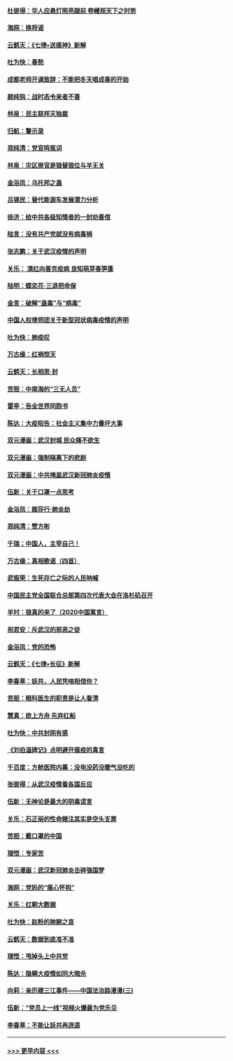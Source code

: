 #### [杜彼得：华人应悬灯照亮跟前 卷幔观天下之时势](../pages/nsc993/n11874822.md?t=02171902) 
#### [海网：换将谣](../pages/nsc993/n11873712.md?t=02171902) 
#### [云鹤天：《七律▪送瘟神》新解](../pages/nsc993/n11873598.md?t=02171902) 
#### [吐为快：春愁](../pages/nsc993/n11872801.md?t=02171902) 
#### [成都老师开课致辞：不能把冬天唱成春的开始](../pages/nsc993/n11872653.md?t=02171902) 
#### [颜纯钩：战时态令来者不善](../pages/nsc993/n11872011.md?t=02171902) 
#### [林泉：民主联邦灭独裁](../pages/nsc993/n11870998.md?t=02171902) 
#### [归航：警示录](../pages/nsc993/n11870963.md?t=02171902) 
#### [郑纯清：党官鸣冤词](../pages/nsc993/n11870938.md?t=02171902) 
#### [林泉：灾区换官是狼替狼位与羊无关](../pages/nsc993/n11870896.md?t=02171902) 
#### [金浴凤：乌托邦之蛊](../pages/nsc993/n11870879.md?t=02171902) 
#### [吕锡民：替代能源车发展潜力分析](../pages/nsc993/n11870656.md?t=02171902) 
#### [徐济：给中共各级知情者的一封劝善信](../pages/nsc993/n11868561.md?t=02171902) 
#### [陆言：没有共产党就没有病毒祸](../pages/nsc993/n11868232.md?t=02171902) 
#### [张志鹏：关于武汉疫情的声明](../pages/nsc993/n11867182.md?t=02171902) 
#### [关乐： 漂红向善克疫病 良知萌芽春笋蓬](../pages/nsc993/n11865710.md?t=02171902) 
#### [陆明：蝶恋花‧三退把命保](../pages/nsc993/n11865673.md?t=02171902) 
#### [金言：破解“蛊毒”与“病毒”](../pages/nsc993/n11864103.md?t=02171902) 
#### [中国人权律师团关于新型冠状病毒疫情的声明](../pages/nsc993/n11864249.md?t=02171902) 
#### [吐为快：肺疫叹](../pages/nsc993/n11864027.md?t=02171902) 
#### [万古缘：红祸惊天](../pages/nsc993/n11864079.md?t=02171902) 
#### [云鹤天：长相思‧封](../pages/nsc993/n11864006.md?t=02171902) 
#### [苦胆：中南海的“三无人员”](../pages/nsc993/n11862997.md?t=02171902) 
#### [雷亭：告全世界同胞书](../pages/nsc993/n11862572.md?t=02171902) 
#### [陈达：大疫昭告：社会主义集中力量坏大事](../pages/nsc993/n11859419.md?t=02171902) 
#### [双元漫画：武汉封城 民众痛不欲生](../pages/nsc993/n11859287.md?t=02171902) 
#### [双元漫画：强制隔离下的悲剧](../pages/nsc993/n11859244.md?t=02171902) 
#### [双元漫画：中共掩盖武汉新冠肺炎疫情](../pages/nsc993/n11858249.md?t=02171902) 
#### [伍新：关于口罩一点思考](../pages/nsc993/n11859195.md?t=02171902) 
#### [金浴凤：踏莎行‧肺炎劫](../pages/nsc993/n11858227.md?t=02171902) 
#### [郑纯清：赞方彬](../pages/nsc993/n11856803.md?t=02171902) 
#### [千瑞；中国人，主宰自己！](../pages/nsc993/n11856793.md?t=02171902) 
#### [万古缘：真相歌谣（四首）](../pages/nsc993/n11856263.md?t=02171902) 
#### [武振荣：生死存亡之际的人民呐喊](../pages/nsc993/n11856256.md?t=02171902) 
#### [中国民主党全国联合总部第四次代表大会在洛杉矶召开](../pages/nsc993/n11856344.md?t=02171902) 
#### [羊村：狼真的来了（2020中国寓言）](../pages/nsc993/n11856229.md?t=02171902) 
#### [祝君安：斥武汉的邪恶之徒](../pages/nsc993/n11855861.md?t=02171902) 
#### [金浴凤：党的恐怖](../pages/nsc993/n11855849.md?t=02171902) 
#### [云鹤天：《七律▪长征》新解](../pages/nsc993/n11855479.md?t=02171902) 
#### [李春草：妖共，人民凭啥相信你？](../pages/nsc993/n11855196.md?t=02171902) 
#### [苦胆：眼科医生的职责是让人看清](../pages/nsc993/n11853840.md?t=02171902) 
#### [慧真：欲上方舟 先弃红船](../pages/nsc993/n11853483.md?t=02171902) 
#### [吐为快：中共封网有感](../pages/nsc993/n11852575.md?t=02171902) 
#### [《刘伯温碑记》点明避开瘟疫的真言](../pages/nsc993/n11852128.md?t=02171902) 
#### [千百度：方舱医院内幕：没电没药没暖气没吃的](../pages/nsc993/n11850211.md?t=02171902) 
#### [张彼得：从武汉疫情看各国反应](../pages/nsc993/n11850102.md?t=02171902) 
#### [伍新：无神论是最大的阴毒谎言](../pages/nsc993/n11846129.md?t=02171902) 
#### [关乐：石正丽的性命赌注其实是空头支票](../pages/nsc993/n11846109.md?t=02171902) 
#### [苦胆：戴口罩的中国](../pages/nsc993/n11845576.md?t=02171902) 
#### [理悟：专家苦](../pages/nsc993/n11845564.md?t=02171902) 
#### [双元漫画：武汉新冠肺炎击碎强国梦](../pages/nsc993/n11843320.md?t=02171902) 
#### [海网：党妈的“瘟心怀抱”](../pages/nsc993/n11840740.md?t=02171902) 
#### [关乐：红朝大数据](../pages/nsc993/n11840675.md?t=02171902) 
#### [吐为快：赵粉的肺腑之哀](../pages/nsc993/n11840618.md?t=02171902) 
#### [云鹤天：数据到底准不准](../pages/nsc993/n11840325.md?t=02171902) 
#### [理悟：甩掉头上中共党](../pages/nsc993/n11838826.md?t=02171902) 
#### [陈达：隐瞒大疫情如同大暗杀](../pages/nsc993/n11838771.md?t=02171902) 
#### [向莉：亲历建三江事件——中国法治路漫漫(三)](../pages/nsc993/n11831825.md?t=02171902) 
#### [伍新：“党员上一线”视频火爆最为党乐见](../pages/nsc993/n11838200.md?t=02171902) 
#### [李春草：不能让妖共再逍遥](../pages/nsc993/n11838102.md?t=02171902) 

----
#### [ >>> 更早内容 <<< ](../indexes/nsc993-earlier.md)
